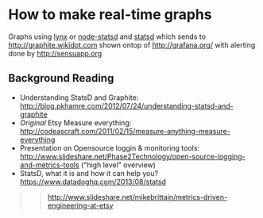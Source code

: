 # How to make real-time graphs

Graphs using [lynx](https://github.com/dscape/lynx) or
[node-statsd](https://github.com/sivy/node-statsd)
and [statsd](https://github.com/etsy/statsd)
which sends to http://graphite.wikidot.com
shown ontop of http://grafana.org/
with alerting done by http://sensuapp.org

## Background Reading

- Understanding StatsD and Graphite:
http://blog.pkhamre.com/2012/07/24/understanding-statsd-and-graphite
- *Original* Etsy Measure everything:
http://codeascraft.com/2011/02/15/measure-anything-measure-everything
- Presentation on Opensource loggin & monitoring tools:
http://www.slideshare.net/Phase2Technology/open-source-logging-and-metrics-tools
("high level" overview)
- StatsD, what it is and how it can help you?
https://www.datadoghq.com/2013/08/statsd

>> http://www.slideshare.net/mikebrittain/metrics-driven-engineering-at-etsy

